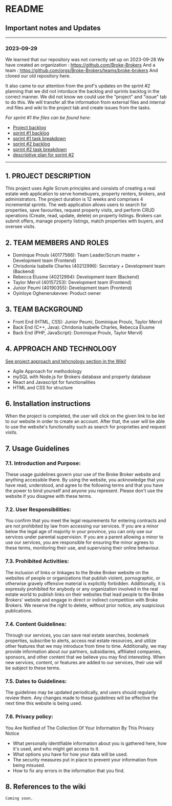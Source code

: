 # README

## Important notes and Updates

***
### 2023-09-29
We learned that our repository was not correctly set up on 2023-09-28
We have created an organization : https://github.com/Broke-Brokers
And a team : https://github.com/orgs/Broke-Brokers/teams/broke-brokers
And cloned our old repository here.

It also came to our attention from the prof's updates on the sprint #2 planning that we did not intorduce the backlog and sprints backlog in the correct manner. We did not know we could use the "project"  and "issue" tab to do this. 
We will transfer all the information from external files and internal .md files and wiki to the project tab and create issues from the tasks. 

_For sprint #1 the files can be found here_:

* [Project backlog](https://github.com/Broke-Brokers/soen341_fproject2023/wiki/Project-Backlog#broke-brokers-project-backlog)
* [sprint #1 backlog](https://github.com/Broke-Brokers/soen341_fproject2023/wiki/Project-Backlog#sprint-1)
* [sprint #1 task breakdown](https://github.com/Broke-Brokers/soen341_fproject2023/blob/main/Sprint%20%231/Sprint1_TaskBreakdown.md)
* [sprint #2 backlog](https://github.com/Broke-Brokers/soen341_fproject2023/blob/main/Sprint%20%232/Sprint2_Backlog.md)
* [sprint #2 task breakdown](https://github.com/Broke-Brokers/soen341_fproject2023/blob/main/Sprint%20%232/Sprint%202Task_%20Breakdown.xlsx)
* [descriptive plan for sprint #2](https://github.com/Broke-Brokers/soen341_fproject2023/wiki#plan-for-sprint-2)
  
***

## 1. PROJECT DESCRIPTION 
This project uses Agile Scrum principles and consists of creating a real estate web application 
to serve homebuyers, property renters, brokers, and administrators. 
The project duration is 12 weeks and comprises 4 incremental sprints. 
The web application allows users to search for properties, save favourites, 
request property visits, and perform CRUD operations (Create, read, update, delete) on property listings. 
Brokers can submit offers, manage property listings, match properties with buyers, and oversee visits.

## 2. TEAM MEMBERS AND ROLES


* Dominque Proulx (40177566): Team Leader/Scrum master + Development team (Frontend)
* Chrisdonia Isabelle Charles (40212996): Secretary + Development team (Backend)
* Rebecca Elusme (40212994): Development team (Backend)
* Taylor Mervil (40157253): Development team (Frontend)
* Junior Peumi (40190355): Development team (Frontend)
* Oyinloye Oghenerukevwe: Product owner


## 3. TEAM BACKGROUND

* Front End (HTML, CSS): Junior Peumi, Dominique Proulx, Taylor Mervil
* Back End (C++, Java): Chridonia Isabelle Charles, Rebecca Elusme
* Back End (PHP, JavaScript): Dominique Proulx, Taylor Mervil)


## 4. APPROACH AND TECHNOLOGY
[See project approach and tehcnology section in the Wiki!](https://github.com/isaisa002/BrokeBrokers-SOEN341-ProjectF2023/wiki#project-technologies---technology-stack)
*  Agile Approach for methodology 
*	mySQL with Node.js for Brokers database and property database
*  React and Javascript for functionalities
*  HTML and CSS for structure



## 6. Installation instructions
   When the project is completed, the user will click on the given link to be led to our website in order to create an account.
   After that, the user will be able to use the website's functionality such as search for proprieties and request visits.
   
## 7. 	Usage Guidelines

### 7.1.	Introduction and Purpose:

These usage guidelines govern your use of the Broke Broker website and anything accessible there. By using the website, you acknowledge that you have read, understood, and agree to the following terms and that you have the power to bind yourself and anyone you represent. Please don't use the website if you disagree with these terms.

### 7.2.	User Responsibilities:

You confirm that you meet the legal requirements for entering contracts and are not prohibited by law from accessing our services. If you are a minor below the legal age of majority in your province, you can only use our services under parental supervision. If you are a parent allowing a minor to use our services, you are responsible for ensuring the minor agrees to these terms, monitoring their use, and supervising their online behaviour.

### 7.3.	Prohibited Activities:
The inclusion of links or linkages to the Broke Broker website on the websites of people or organizations that publish violent, pornographic, or otherwise gravely offensive material is explicitly forbidden. Additionally, it is expressly prohibited for anybody or any organization involved in the real estate world to publish links on their websites that lead people to the Broke Brokers' website and engage in direct or indirect competition with Broke Brokers. We reserve the right to delete, without prior notice, any suspicious publications.

### 7.4.	Content Guidelines:

Through our services, you can save real estate searches, bookmark properties, subscribe to alerts, access real estate resources, and utilize other features that we may introduce from time to time. Additionally, we may provide information about our partners, subsidiaries, affiliated companies, sponsors, and other content that we believe you may find interesting. When new services, content, or features are added to our services, their use will be subject to these terms.

### 7.5.	Dates to Guidelines:
The guidelines may be updated periodically, and users should regularly review them.
Any changes made to these guidelines will be effective the next time this website is being used.

### 7.6.	Privacy policy: 

You Are Notified of The Collection Of Your Information By This Privacy Notice
-	What personally identifiable information about you is gathered here, how it's used, and who might get access to it.
-	What options you have for how your data will be used.
-	The security measures put in place to prevent your information from being misused.
-	How to fix any errors in the information that you find.

   	
## 8. 	References to the wiki
    Coming soon.
